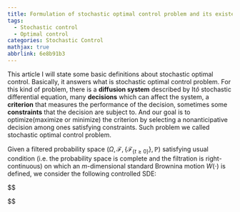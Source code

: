 ```yaml
---
title: Formulation of stochastic optimal control problem and its existences
tags:
  - Stochastic control
  - Optimal control
categories: Stochastic Control
mathjax: true
abbrlink: 6e8b91b3
---
```

This article I will state some basic definitions about stochastic optimal control. Basically, it answers what is stochastic optimal control problem. For this kind of problem, there is a **diffusion system** described by It$\hat{o}$ stochastic differential equation, many **decisions** which can affect the system, a **criterion** that measures the performance of the decision, sometimes some **constraints** that the decision are subject to. And our goal is to optimize(maximize or minimize) the criterion by selecting a nonanticipative decision among ones satisfying constraints. Such problem we called stochastic optimal control problem.

Given a filtered probability space $(\Omega, \mathcal{F},\{\mathcal{F}_{\{t\geq 0\}}\},\mathbb{P})$ satisfying usual condition (i.e. the probability space is complete and the filtration is right-continuous) on which an $m$-dimensional standard Brownina motion $W(\cdot)$ is defined, we consider the following controlled SDE:

$$

$$


